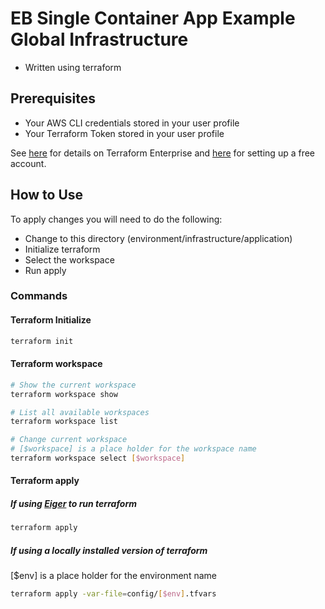 # EB Single Container App Example Global Infrastructure
* Written using terraform

## Prerequisites

* Your AWS CLI credentials stored in your user profile
* Your Terraform Token stored in your user profile

See [here](https://www.terraform.io/docs/enterprise/free/index.html) for details on Terraform Enterprise and [here](https://app.terraform.io/signup) for setting up a free account.

## How to Use

To apply changes you will need to do the following:

* Change to this directory (environment/infrastructure/application)
* Initialize terraform
* Select the workspace
* Run apply 

### Commands

#### Terraform Initialize

```bash
terraform init
```

#### Terraform workspace

```bash
# Show the current workspace
terraform workspace show

# List all available workspaces
terraform workspace list

# Change current workspace
# [$workspace] is a place holder for the workspace name
terraform workspace select [$workspace]
```

#### Terraform apply

##### If using [Eiger](https://github.com/zimosworld/eiger) to run terraform

```bash
terraform apply
```

##### If using a locally installed version of terraform

[$env] is a place holder for the environment name

```bash
terraform apply -var-file=config/[$env].tfvars
```
